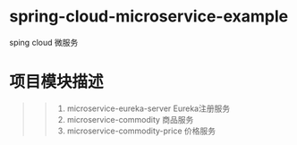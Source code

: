 # spring-cloud-microservice-example
sping cloud 微服务

# 项目模块描述
>> 1. microservice-eureka-server  Eureka注册服务  
 >> 2. microservice-commodity 商品服务
 >> 2. microservice-commodity-price 价格服务